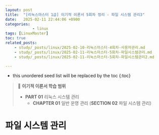 ```yaml
---
layout: post
title:  "[리눅스마스터 1급] 이기적 이론서 5회차 정리 - 파일 시스템 관리3"
date:   2025-02-11 22:44:06 +0900
categories: 
            - linux
tags: [LinuxMaster]         
toc: true
related_posts:
    - study/_posts/linux/2025-02-10-리눅스마스터-4회차-사용자관리.md
    - study/_posts/linux/2025-02-11-리눅스마스터-5회차-파일시스템관리.md
    - study/_posts/linux/2025-02-11-리눅스마스터-5회차-파일시스템관리2.md

---
```

* this unordered seed list will be replaced by the toc
{:toc}

> 🏁 **이기적 이론서 학습 범위**  
> - **PART 01** 리눅스 시스템 관리 
>    - **CHAPTER 01** 일반 운영 관리 (**SECTION 02** 파일 시스템 관리)

# 파일 시스템 관리

